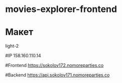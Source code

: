# movies-explorer-frontend

# Макет
light-2

#IP 158.160.110.14

#Frontend https://sokolov172.nomoreparties.co

#Backend https://api.sokolov171.nomoreparties.co